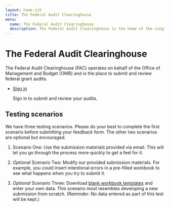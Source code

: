```yaml
---
layout: home.njk
title: The Federal Audit Clearinghouse
meta:
  name: The Federal Audit Clearinghouse
  description: The Federal Audit Clearinghouse is the home of the single audit process for the federal government awards system.
---
```


# The Federal Audit Clearinghouse

The Federal Audit Clearinghouse (FAC) operates on behalf of the Office of Management and Budget (OMB) and is the place to submit and review federal grant audits. 


<ul class="usa-card-group">
                <li class="usa-card desktop:grid-col-6">
                    <div class="usa-card__container">
                        <div>
                            <a class="usa-button sign-in-button"
                               aria-controls="login-modal"
                               data-open-modal
                               href="https://fac-staging.app.cloud.gov">Sign in</a>
                        </div>
                        <p class="usa-card__body">Sign in to submit and review your audits.</p>
                    </div>
                </li>
            </ul>
        </div>

## Testing scenarios

We have three testing scenarios. Please do your best to complete the first scenario before submitting your feedback form. The other two scenarios are optional but encouraged.

1. Scenario One: Use the submission materials provided via email. This will let you go through the process more quickly to get a feel for it.

1. *Optional* Scenario Two: Modify our provided submission materials. For example, you could insert intentional errors in a pre-filled workbook to see what happens when you try to submit it. 

1. *Optional* Scenario Three: Download [blank workbook templates](resources/workbooks/) and enter your own data. This scenario most resembles developing a new submission from scratch. (Reminder: No data entered as part of this test will be kept.)
